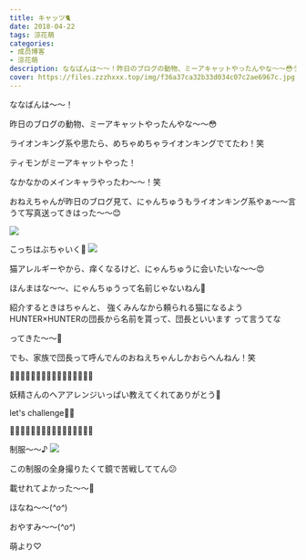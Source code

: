 ```yaml
---
title: キャッツ🐈
date: 2018-04-22
tags: 涼花萌
categories: 
- 成员博客
- 涼花萌
description: ななばんは〜〜！昨日のブログの動物、ミーアキャットやったんやな〜〜😳ライオンキング系や思たら、めちゃめちゃライオンキングでてたわ！笑...
cover: https://files.zzzhxxx.top/img/f36a37ca32b33d034c07c2ae6967c.jpg 
---
```







ななばんは〜〜！






昨日のブログの動物、ミーアキャットやったんやな〜〜😳












ライオンキング系や思たら、めちゃめちゃライオンキングでてたわ！笑









ティモンがミーアキャットやった！





なかなかのメインキャラやったわ〜〜！笑














おねえちゃんが昨日のブログ見て、にゃんちゅうもライオンキング系やぁ〜〜言うて写真送ってきはった〜〜😊




![](https://files.zzzhxxx.top/img/f36a37ca32b33d034c07c2ae6967c.jpg)










こっちはぶちゃいく💓
![](https://files.zzzhxxx.top/img/f36a37ca32b33d034c07c2ae6967c-01.jpg)










猫アレルギーやから、痒くなるけど、にゃんちゅうに会いたいな〜〜😍










ほんまはな〜〜、にゃんちゅうって名前じゃないねん🙈






紹介するときはちゃんと、
強くみんなから頼られる猫になるようHUNTER×HUNTERの団長から名前を貰って、団長といいます
って言うてな





ってきた〜〜🙈






でも、家族で団長って呼んでんのおねえちゃんしかおらへんねん！笑














🌸🌸🌸🌸🌸🌸🌸🌸🌸🌸🌸🌸🌸🌸🌸🌸


妖精さんのヘアアレンジいっぱい教えてくれてありがとう💓




let's challenge💪🏻


🌸🌸🌸🌸🌸🌸🌸🌸🌸🌸🌸🌸🌸🌸🌸🌸
















制服〜〜♪
![](https://files.zzzhxxx.top/img/f36a37ca32b33d034c07c2ae6967c-02.jpg)










この制服の全身撮りたくて鏡で苦戦しててん😕







載せれてよかった〜〜🤗












ほなね〜〜(*^o^*)



おやすみ〜〜(*^o^*)









萌より♡


